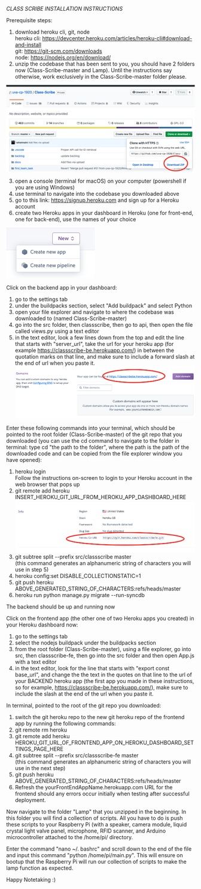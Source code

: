*CLASS SCRIBE INSTALLATION INSTRUCTIONS*


Prerequisite steps:
1. download heroku cli, git, node  
	heroku cli: https://devcenter.heroku.com/articles/heroku-cli#download-and-install  
	git: https://git-scm.com/downloads  
	node: https://nodejs.org/en/download/
2. unzip the codebase that has been sent to you, you should have 2 folders now (Class-Scribe-master and Lamp). Until the instructions say otherwise, work exclusively in the Class-Scribe-master folder please.

![image](downloadcode.png)

3. open a console (terminal for macOS) on your computer (powershell if you are using Windows)
4. use terminal to navigate into the codebase you downloaded above
5. go to this link: https://signup.heroku.com and sign up for a Heroku account
6. create two Heroku apps in your dashboard in Heroku (one for front-end, one for back-end), use the names of your choice

![image](newappscreenshot.png)

Click on the backend app in your dashboard:

1. go to the settings tab
2. under the buildpacks section, select "Add buildpack" and select Python
3. open your file explorer and navigate to where the codebase was downloaded to (named Class-Scribe-master)
4. go into the src folder, then classscribe, then go to api, then open the file called views.py using a text editor
5. in the text editor, look a few lines down from the top and edit the line that starts with
"server_url", take the url for your heroku app (for example https://classscribe-be.herokuapp.com/)
in between the quotation marks on that line, and make sure to include a forward slash at the end of url when you
paste it.
![image](url.png)  
  


Enter these following commands into your terminal, which should be pointed to the root folder (Class-Scribe-master) of the git repo that you downloaded (you can use the cd command to navigate to the folder in terminal: type 
cd "the path to the folder", where the path is the path of the downloaded code and can be copied from the file explorer window you have opened):

1. heroku login  
Follow the instructions on-screen to login to your Heroku account in the web browser that pops up
2. git remote add heroku INSERT_HEROKU_GIT_URL_FROM_HEROKU_APP_DASHBOARD_HERE  
![image](herokugiturl.png)  
3. git subtree split --prefix src/classscribe master  
(this command generates an alphanumeric string of characters you will use in step 5) 
4. heroku config:set DISABLE_COLLECTIONSTATIC=1 
5. git push heroku ABOVE_GENERATED_STRING_OF_CHARACTERS:refs/heads/master
6. heroku run python manage.py migrate --run-syncdb  

The backend should be up and running now  

Click on the frontend app (the other one of two Heroku apps you created) in your Heroku dashboard now:  

1. go to the settings tab
2. select the nodejs buildpack under the buildpacks section
3. from the root folder (Class-Scribe-master), using a file explorer, go into src, then classscribe-fe,
then go into the src folder and then open App.js with a text editor
4. in the text editor, look for the line that starts with "export const base_url", and
change the the text in the quotes on that line to the url of your BACKEND heroku app (the first app you made in these instructions, so for 
example, https://classscribe-be.herokuapp.com/), make sure to include the slash at the end of the url when
you paste it.  

In terminal, pointed to the root of the git repo you downloaded:  

1. switch the git heroku repo to the new git heroku repo of the frontend app by running the following commands:     
2. git remote rm heroku
4. git remote add heroku HEROKU_GIT_URL_OF_FRONTEND_APP_ON_HEROKU_DASHBOARD_SETTINGS_PAGE_HERE  
5. git subtree split --prefix src/classscribe-fe master  
(this command generates an alphanumeric string of characters you will use in the next step)
6. git push heroku ABOVE_GENERATED_STRING_OF_CHARACTERS:refs/heads/master   
7. Refresh the yourFrontEndAppName.herokuapp.com URL for the frontend should any errors occur initially when testing after successful deployment.  

Now navigate to the folder "Lamp" that you unzipped in the beginning. In this folder you will find a collection of scripts. All you have to do is push these scripts to your Raspberry Pi (with a speaker, camera module, liquid crystal light valve panel, microphone, RFID scanner, and Arduino microcontroller attached to the /home/pi/ directory.  

Enter the command "nano ~/. bashrc" and scroll down to the end of the file and input this command "python /home/pi/main.py". This will ensure on bootup that the Raspberry Pi will run our collection of scripts to make the lamp function as expected.  


Happy Notetaking :)


